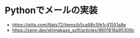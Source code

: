 # Pythonでメールの実装

- https://qiita.com/Nats72/items/b5ca98c5fe1c41551a8e
- https://zenn.dev/shimakaze_soft/articles/9601818a95309c
